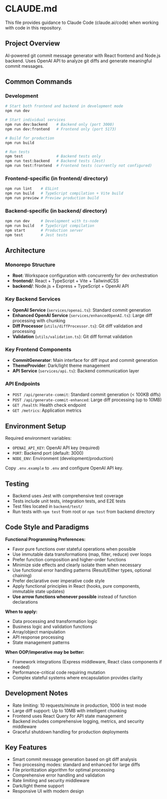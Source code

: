 # CLAUDE.md

This file provides guidance to Claude Code (claude.ai/code) when working with code in this repository.

## Project Overview

AI-powered git commit message generator with React frontend and Node.js backend. Uses OpenAI API to analyze git diffs and generate meaningful commit messages.

## Common Commands

### Development
```bash
# Start both frontend and backend in development mode
npm run dev

# Start individual services
npm run dev:backend    # Backend only (port 3000)
npm run dev:frontend   # Frontend only (port 5173)

# Build for production
npm run build

# Run tests
npm test               # Backend tests only
npm run test:backend   # Backend tests (Jest)
npm run test:frontend  # Frontend tests (currently not configured)
```

### Frontend-specific (in frontend/ directory)
```bash
npm run lint    # ESLint
npm run build   # TypeScript compilation + Vite build
npm run preview # Preview production build
```

### Backend-specific (in backend/ directory)
```bash
npm run dev     # Development with ts-node
npm run build   # TypeScript compilation
npm start       # Production server
npm test        # Jest tests
```

## Architecture

### Monorepo Structure
- **Root**: Workspace configuration with concurrently for dev orchestration
- **frontend/**: React + TypeScript + Vite + TailwindCSS
- **backend/**: Node.js + Express + TypeScript + OpenAI API

### Key Backend Services
- **OpenAI Service** (`services/openai.ts`): Standard commit generation
- **Enhanced OpenAI Service** (`services/enhancedOpenAI.ts`): Large diff processing with chunking
- **Diff Processor** (`utils/diffProcessor.ts`): Git diff validation and processing
- **Validation** (`utils/validation.ts`): Git diff format validation

### Key Frontend Components
- **CommitGenerator**: Main interface for diff input and commit generation
- **ThemeProvider**: Dark/light theme management
- **API Service** (`services/api.ts`): Backend communication layer

### API Endpoints
- `POST /api/generate-commit`: Standard commit generation (< 100KB diffs)
- `POST /api/generate-commit-enhanced`: Large diff processing (up to 10MB)
- `GET /health`: Health check endpoint
- `GET /metrics`: Application metrics

## Environment Setup

Required environment variables:
- `OPENAI_API_KEY`: OpenAI API key (required)
- `PORT`: Backend port (default: 3000)
- `NODE_ENV`: Environment (development/production)

Copy `.env.example` to `.env` and configure OpenAI API key.

## Testing

- Backend uses Jest with comprehensive test coverage
- Tests include unit tests, integration tests, and E2E tests
- Test files located in `backend/test/`
- Run tests with `npm test` from root or `npm test` from backend directory

## Code Style and Paradigms

**Functional Programming Preferences:**
- Favor pure functions over stateful operations when possible
- Use immutable data transformations (map, filter, reduce) over loops
- Prefer function composition and higher-order functions
- Minimize side effects and clearly isolate them when necessary
- Use functional error handling patterns (Result/Either types, optional chaining)
- Prefer declarative over imperative code style
- Apply functional principles in React (hooks, pure components, immutable state updates)
- **Use arrow functions whenever possible** instead of function declarations

**When to apply:**
- Data processing and transformation logic
- Business logic and validation functions
- Array/object manipulation
- API response processing
- State management patterns

**When OOP/imperative may be better:**
- Framework integrations (Express middleware, React class components if needed)
- Performance-critical code requiring mutation
- Complex stateful systems where encapsulation provides clarity

## Development Notes

- Rate limiting: 10 requests/minute in production, 1000 in test mode
- Large diff support: Up to 10MB with intelligent chunking
- Frontend uses React Query for API state management
- Backend includes comprehensive logging, metrics, and security middleware
- Graceful shutdown handling for production deployments

## Key Features

- Smart commit message generation based on git diff analysis
- Two processing modes: standard and enhanced for large diffs
- File prioritization algorithm for optimal processing
- Comprehensive error handling and validation
- Rate limiting and security middleware
- Dark/light theme support
- Responsive UI with modern design